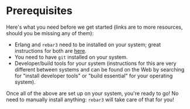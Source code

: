 # Prerequisites

Here's what you need before we get started (links are to more resources,
should you be missing any of them):

* Erlang and `rebar3` need to be installed on your system; great instructions
   for both are [here](https://www.rebar3.org/docs/getting-started).
* You need to have `git` installed on your system.
* Developer/build tools for your system (instructions for this are very
  different between systems and can be found on the Web by searching for
  "install developer tools" or "build essential" for your operating system).

Once all of the above are set up on your system, you're ready to go! No need
to manually install anything: `rebar3` will take care of that for you!
